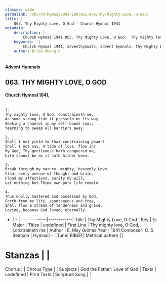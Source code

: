 ```yaml
---
classes: wide
permalink: /church-hymnal/001-100/061-070/Thy-Mighty-Love,-O-God/
title: |
    063. Thy Mighty Love, O God - Church Hymnal 1941
metadata:
    description: |
        Church Hymnal 1941 063. Thy Mighty Love, O God.  Thy mighty love, O God, constraineth me,  As some strong tide it presseth on its way,  Seeking a channel in my self-bound soul,  Yearning to sweep all barriers away.  
    keywords:  |
        Church Hymnal 1941, adventhymnals, advent hymnals, Thy Mighty Love, O God, Thy mighty love, O God, constraineth me. 
    author: Brian Onang'o
---
```


#### Advent Hymnals
## 063. THY MIGHTY LOVE, O GOD
####  Church Hymnal 1941,

```txt

1.
Thy mighty love, O God, constraineth me, 
As some strong tide it presseth on its way, 
Seeking a channel in my self-bound soul, 
Yearning to sweep all barriers away. 

2.
Shall I not yield to that constraining power? 
Shall I not say, O tide of love, flow in? 
My God, Thy gentleness hath conquered me, 
Life cannot be as it hath hither been. 

3.
Break through my nature, mighty, heavenly Love, 
Clear every avenue of thought and brain, 
Flood my affections, purify my will, 
Let nothing but Thine own pure life remain. 

4.
Thus wholly mastered and possessed by God, 
Forth from my life, spontaneous and free, 
Shall flow a stream of tenderness and grace, 
Loving, because God loved, eternally.


```

- |   -  |
-------------|------------|
Title | Thy Mighty Love, O God |
Key | E♭ Major |
Titles | undefined |
First Line | Thy mighty love, O God, constraineth me |
Author | E. May Grimes
Year | 1941
Composer| C. S. Beatson |
Hymnal|  - |
Tune| RIBER |
Metrical pattern | |
# Stanzas |  |
Chorus |  |
Chorus Type |  |
Subjects | God the Father: Love of God |
Texts | undefined |
Print Texts | 
Scripture Song |  |
    
